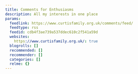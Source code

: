 ```yaml
---
title: Comments for Enthusiasms
description: All my interests in one place
params:
  feedlink: https://www.curtisfamily.org.uk/comments/feed/
  feedtype: rss
  feedid: cdb4f3ae739a537ddec610c2f541a59d
  websites:
    https://www.curtisfamily.org.uk/: true
  blogrolls: []
  recommended: []
  recommender: []
  categories: []
  relme: {}
---
```

